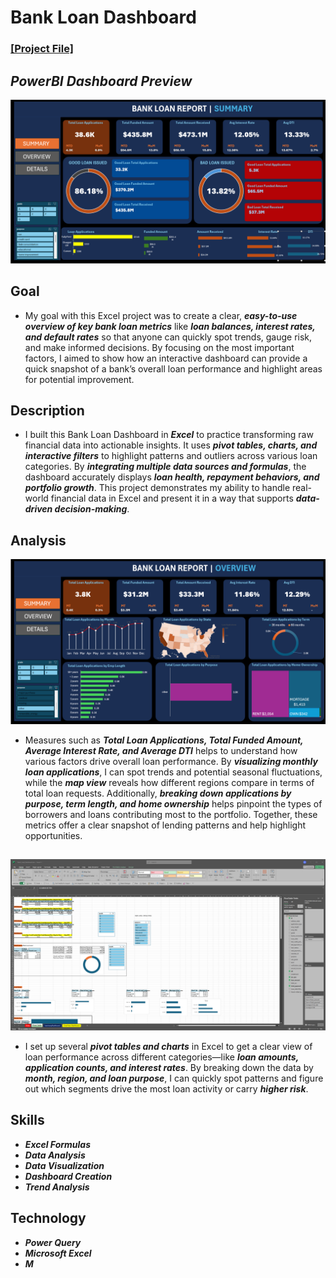 # Bank Loan Dashboard

### [[Project File]](/Excel/Content/Bank_Load_Dashboard.xlsx)

## *PowerBI Dashboard Preview*
![Dashboard Preview](/Excel/Images/BankLoanS.png)

## Goal
- My goal with this Excel project was to create a clear, ***easy-to-use overview of key bank loan metrics*** like ***loan balances, interest rates, and default rates*** so that anyone can quickly spot trends, gauge risk, and make informed decisions. By focusing on the most important factors, I aimed to show how an interactive dashboard can provide a quick snapshot of a bank’s overall loan performance and highlight areas for potential improvement.
## Description
- I built this Bank Loan Dashboard in ***Excel*** to practice transforming raw financial data into actionable insights. It uses ***pivot tables, charts, and interactive filters*** to highlight patterns and outliers across various loan categories. By ***integrating multiple data sources and formulas***, the dashboard accurately displays ***loan health, repayment behaviors, and portfolio growth***. This project demonstrates my ability to handle real-world financial data in Excel and present it in a way that supports ***data-driven decision-making***.

## Analysis
![Dashboard Preview](/Excel/Images/BankLoanO.png)  
- Measures such as ***Total Loan Applications, Total Funded Amount, Average Interest Rate, and Average DTI*** helps to understand how various factors drive overall loan performance. By ***visualizing monthly loan applications***, I can spot trends and potential seasonal fluctuations, while the ***map view*** reveals how different regions compare in terms of total loan requests. Additionally, ***breaking down applications by purpose, term length, and home ownership*** helps pinpoint the types of borrowers and loans contributing most to the portfolio. Together, these metrics offer a clear snapshot of lending patterns and help highlight opportunities.
##
![Dashboard Preview](/Excel/Images/BankLoanPivot.png)
- I set up several ***pivot tables and charts*** in Excel to get a clear view of loan performance across different categories—like ***loan amounts, application counts, and interest rates***. By breaking down the data by ***month, region, and loan purpose***, I can quickly spot patterns and figure out which segments drive the most loan activity or carry ***higher risk***.

## Skills
- ***Excel Formulas***
- ***Data Analysis***
- ***Data Visualization***
- ***Dashboard Creation***
- ***Trend Analysis***
## Technology
- ***Power Query***
- ***Microsoft Excel***
- ***M***
  
